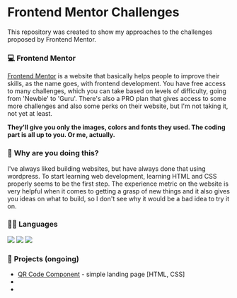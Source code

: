 # Frontend Mentor Challenges

This repository was created to show my approaches to the challenges proposed by Frontend Mentor.


### :computer: **Frontend Mentor**

[Frontend Mentor](https://www.frontendmentor.io/) is a website that basically helps people to improve their skills, as the name goes, with frontend development. You have free access to many challenges, which you can take based on levels of difficulty, going from 'Newbie' to 'Guru'. There's also a PRO plan that gives access to some more challenges and also some perks on their website, but I'm not taking it, not yet at least.

**They'll give you only the images, colors and fonts they used. The coding part is all up to you. Or me, actually.** 


### :scroll: **Why are you doing this?**

I've always liked building websites, but have always done that using wordpress. To start learning web development, learning HTML and CSS properly seems to be the first step. The experience metric on the website is very helpful when it comes to getting a grasp of new things and it also gives you ideas on what to build, so I don't see why it would be a bad idea to try it on.


### 👩‍💻 **Languages**
<img src="https://img.shields.io/badge/HTML5-E34F26?style=for-the-badge&logo=html5&logoColor=white" />
<img src="https://img.shields.io/badge/CSS3-1572B6?style=for-the-badge&logo=css3&logoColor=white" />
<img src="https://img.shields.io/badge/JavaScript-323330?style=for-the-badge&logo=javascript&logoColor=F7DF1E"/>


### :bookmark_tabs: **Projects** (ongoing)

* [QR Code Component](https://github.com/e-meyer/frontend-mentor/tree/master/challengeset-01) - simple landing page [HTML, CSS]
*
*

